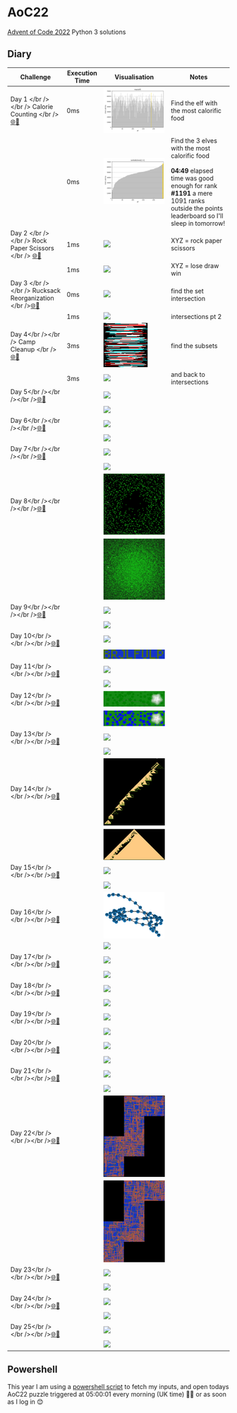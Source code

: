 # AoC22
[Advent of Code 2022](https://adventofcode.com/2022) Python 3 solutions

## Diary

Challenge | Execution Time | Visualisation | Notes
--------- | -------------- | ------------- | -----
Day 1 </br /> </br /> Calorie Counting </br /> [🌐](https://adventofcode.com/2022/day/1)[💾](./day1.py) | 0ms | [![](./output/day1a.png)](./output/day1a.png) | Find the elf with the most calorific food
&nbsp;                                                                              | 0ms | [![](./output/day1b.png)](./output/day1b.png)  | Find the 3 elves with the most calorific food<br /><br />**04:49** elapsed time was good enough for rank **#1191** a mere 1091 ranks outside the points leaderboard so I'll sleep in tomorrow!
Day 2 </br /> </br /> Rock Paper Scissors </br /> [🌐](https://adventofcode.com/2022/day/2)[💾](./day2.py) | 1ms | [![](./output/day2a.gif)](./output/day2a.gif) | XYZ = rock paper scissors
&nbsp;                                                                              | 1ms | [![](./output/day2b.gif)](./output/day2b.gif)  | XYZ = lose draw win
Day 3 </br /> </br /> Rucksack Reorganization </br />[🌐](https://adventofcode.com/2022/day/3)[💾](./day3.py) | 0ms | [![](./output/day3a.png)](./output/day3a.png) | find the set intersection
&nbsp;                                                                              |1ms | [![](./output/day3b.png)](./output/day3b.png)  | intersections pt 2
Day 4</br /></br /> Camp Cleanup </br />[🌐](https://adventofcode.com/2022/day/4)[💾](./day4.py) | 3ms | [![](./output/day4ax.png)](./output/day4a.png) | find the subsets
&nbsp;                                                                              | 3ms | [![](./output/day4b.png)](./output/day4b.png)  | and back to intersections
Day 5</br /></br /></br />[🌐](https://adventofcode.com/2022/day/5)[💾](./day5.py) | <!-- 0.0s --> | [![](./output/day5a.png)](./output/day5a.png) | 
&nbsp;                                                                              | <!-- 0.0s --> | [![](./output/day5b.png)](./output/day5b.png)  | 
Day 6</br /></br /></br />[🌐](https://adventofcode.com/2022/day/6)[💾](./day6.py) | <!-- 0.0s --> | [![](./output/day6a.png)](./output/day6a.png) | 
&nbsp;                                                                              | <!-- 0.0s --> | [![](./output/day6b.png)](./output/day6b.png)  | 
Day 7</br /></br /></br />[🌐](https://adventofcode.com/2022/day/7)[💾](./day7.py) | <!-- 0.0s --> | [![](./output/day7a.png)](./output/day7a.png) | 
&nbsp;                                                                              | <!-- 0.0s --> | [![](./output/day7b.png)](./output/day7b.png)  | 
Day 8</br /></br /></br />[🌐](https://adventofcode.com/2022/day/8)[💾](./day8.py) | <!-- 0.0s --> | [![](./output/day8a.png)](./output/day8a.png) | 
&nbsp;                                                                              | <!-- 0.0s --> | [![](./output/day8b.png)](./output/day8b.png)  | 
Day 9</br /></br /></br />[🌐](https://adventofcode.com/2022/day/9)[💾](./day9.py) | <!-- 0.0s --> | [![](./output/day9a.png)](./output/day9a.png) | 
&nbsp;                                                                              | <!-- 0.0s --> | [![](./output/day9b.png)](./output/day9b.png)  | 
Day 10</br /></br /></br />[🌐](https://adventofcode.com/2022/day/10)[💾](./day10.py) | <!-- 0.0s --> | [![](./output/day10a.png)](./output/day10a.png) | 
&nbsp;                                                                                 | <!-- 0.0s --> | [![](./output/day10b.png)](./output/day10b.png)  | 
Day 11</br /></br /></br />[🌐](https://adventofcode.com/2022/day/11)[💾](./day11.py) | <!-- 0.0s --> | [![](./output/day11a.png)](./output/day11a.png) | 
&nbsp;                                                                                 | <!-- 0.0s --> | [![](./output/day11b.png)](./output/day11b.png)  | 
Day 12</br /></br /></br />[🌐](https://adventofcode.com/2022/day/12)[💾](./day12.py) | <!-- 0.0s --> | [![](./output/day12a.png)](./output/day12a.png) | 
&nbsp;                                                                                 | <!-- 0.0s --> | [![](./output/day12b.png)](./output/day12b.png)  | 
Day 13</br /></br /></br />[🌐](https://adventofcode.com/2022/day/13)[💾](./day13.py) | <!-- 0.0s --> | [![](./output/day13a.png)](./output/day13a.png) | 
&nbsp;                                                                                 | <!-- 0.0s --> | [![](./output/day13b.png)](./output/day13b.png)  | 
Day 14</br /></br /></br />[🌐](https://adventofcode.com/2022/day/14)[💾](./day14.py) | <!-- 0.0s --> | [![](./output/day14a.png)](./output/day14a.png) | 
&nbsp;                                                                                 | <!-- 0.0s --> | [![](./output/day14b.png)](./output/day14b.png)  | 
Day 15</br /></br /></br />[🌐](https://adventofcode.com/2022/day/15)[💾](./day15.py) | <!-- 0.0s --> | [![](./output/day15a.png)](./output/day15a.png) | 
&nbsp;                                                                                 | <!-- 0.0s --> | [![](./output/day15b.png)](./output/day15b.png)  | 
Day 16</br /></br /></br />[🌐](https://adventofcode.com/2022/day/16)[💾](./day16.py) | <!-- 0.0s --> | [![](./output/day16a.png)](./output/day16a.png) | 
&nbsp;                                                                                 | <!-- 0.0s --> | [![](./output/day16b.png)](./output/day16b.png)  | 
Day 17</br /></br /></br />[🌐](https://adventofcode.com/2022/day/17)[💾](./day17.py) | <!-- 0.0s --> | [![](./output/day17a.png)](./output/day17a.png) | 
&nbsp;                                                                                 | <!-- 0.0s --> | [![](./output/day17b.png)](./output/day17b.png)  | 
Day 18</br /></br /></br />[🌐](https://adventofcode.com/2022/day/18)[💾](./day18.py) | <!-- 0.0s --> | [![](./output/day18a.png)](./output/day18a.png) | 
&nbsp;                                                                                 | <!-- 0.0s --> | [![](./output/day18b.png)](./output/day18b.png)  | 
Day 19</br /></br /></br />[🌐](https://adventofcode.com/2022/day/19)[💾](./day19.py) | <!-- 0.0s --> | [![](./output/day19a.png)](./output/day19a.png) | 
&nbsp;                                                                                 | <!-- 0.0s --> | [![](./output/day19b.png)](./output/day19b.png)  | 
Day 20</br /></br /></br />[🌐](https://adventofcode.com/2022/day/20)[💾](./day20.py) | <!-- 0.0s --> | [![](./output/day20a.png)](./output/day20a.png) | 
&nbsp;                                                                                 | <!-- 0.0s --> | [![](./output/day20b.png)](./output/day20b.png)  | 
Day 21</br /></br /></br />[🌐](https://adventofcode.com/2022/day/21)[💾](./day21.py) | <!-- 0.0s --> | [![](./output/day21a.png)](./output/day21a.png) | 
&nbsp;                                                                                 | <!-- 0.0s --> | [![](./output/day21b.png)](./output/day21b.png)  | 
Day 22</br /></br /></br />[🌐](https://adventofcode.com/2022/day/22)[💾](./day22.py) | <!-- 0.0s --> | [![](./output/day22a.png)](./output/day22a.png) | 
&nbsp;                                                                                 | <!-- 0.0s --> | [![](./output/day22b.png)](./output/day22b.png)  | 
Day 23</br /></br /></br />[🌐](https://adventofcode.com/2022/day/23)[💾](./day23.py) | <!-- 0.0s --> | [![](./output/day23a.png)](./output/day23a.png) | 
&nbsp;                                                                                 | <!-- 0.0s --> | [![](./output/day23b.png)](./output/day23b.png)  | 
Day 24</br /></br /></br />[🌐](https://adventofcode.com/2022/day/24)[💾](./day24.py) | <!-- 0.0s --> | [![](./output/day24a.png)](./output/day24a.png) | 
&nbsp;                                                                                 | <!-- 0.0s --> | [![](./output/day24b.png)](./output/day24b.png)  | 
Day 25</br /></br /></br />[🌐](https://adventofcode.com/2022/day/25)[💾](./day25.py) | <!-- 0.0s --> | [![](./output/day25a.png)](./output/day25a.png) | 
&nbsp;                                                                                 | <!-- 0.0s --> | [![](./output/day25b.png)](./output/day25b.png)  | 

## Powershell

This year I am using a [powershell script](./input/download.ps1) to fetch my inputs, and open todays AoC22 puzzle triggered at 05:00:01 every morning (UK time) 🥱😴 or as soon as I log in 😊
